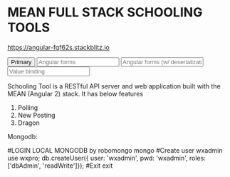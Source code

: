 
# MEAN FULL STACK SCHOOLING TOOLS
https://angular-fqf62s.stackblitz.io

<mat-form-field>
    <button mat-button color="primary" (click)="nextDate()">Primary</button>
  <input matInput [matDatepicker]="picker1" placeholder="Angular forms" [formControl]="date">
  <mat-datepicker-toggle matSuffix [for]="picker1"></mat-datepicker-toggle>
  <mat-datepicker #picker1></mat-datepicker>
</mat-form-field>

<mat-form-field>
  <input matInput [matDatepicker]="picker2" placeholder="Angular forms (w/ deserialization)"
         [formControl]="serializedDate">
  <mat-datepicker-toggle matSuffix [for]="picker2"></mat-datepicker-toggle>
  <mat-datepicker #picker2></mat-datepicker>
</mat-form-field>

<mat-form-field>
  <input matInput [matDatepicker]="picker3" placeholder="Value binding" [value]="date.value">
  <mat-datepicker-toggle matSuffix [for]="picker3"></mat-datepicker-toggle>
  <mat-datepicker #picker3></mat-datepicker>
</mat-form-field>


Schooling Tool is a RESTful API server and web application built with the MEAN (Angular 2) stack. It has below features

1) Polling
2) New Posting
3) Dragon


Mongodb:

#LOGIN LOCAL MONGODB by robomongo
mongo
#Create user wxadmin
use wxpro;
db.createUser({ user: 'wxadmin', pwd: 'wxadmin', roles: ['dbAdmin', 'readWrite']});
#Exit
exit
